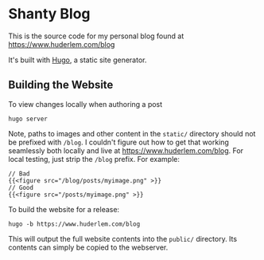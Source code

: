 # Shanty Blog

This is the source code for my personal blog found at https://www.huderlem.com/blog

It's built with [Hugo](https://gohugo.io/), a static site generator.

## Building the Website

To view changes locally when authoring a post
```
hugo server
```

Note, paths to images and other content in the `static/` directory should not be prefixed with `/blog`. I couldn't figure out how to get that working seamlessly both locally and live at https://www.huderlem.com/blog. For local testing, just strip the `/blog` prefix. For example:
```
// Bad
{{<figure src="/blog/posts/myimage.png" >}}
// Good
{{<figure src="/posts/myimage.png" >}}
```

To build the website for a release:
```
hugo -b https://www.huderlem.com/blog
```

This will output the full website contents into the `public/` directory. Its contents can simply be copied to the webserver.
